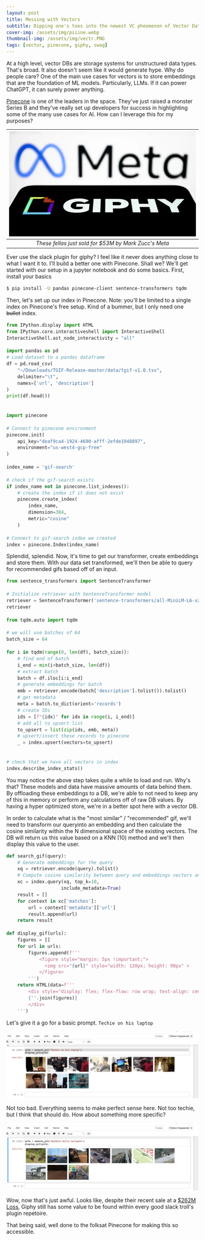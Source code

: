 ```yaml
---
layout: post
title: Messing with Vectors
subtitle: Dipping one's toes into the newest VC pheomenon of Vector Databases
cover-img: /assets/img/piiine.webp
thumbnail-img: /assets/img/vectr.PNG
tags: [vector, pinecone, giphy, swag]
---
```


At a high level, vector DBs are storage systems for unstructured data types. That's broad. It also doesn't seem like it would generate hype. Why do people care? One of the main use cases for vectors is to store embeddings that are the foundation of ML models. Particularly, LLMs. If it can power ChatGPT, it can surely power anything. 

[Pinecone](https://docs.pinecone.io/docs/examples) is one of the leaders in the space. They've just raised a monster Series B and they've really set up developers for success in highlighting some of the many use cases for AI. How can I leverage this for my purposes? 

| ![](/assets/img/giphy.webp)
|:--:| 
| *These fellas just sold for $53M by Mark Zucc's Meta*

Ever use the slack plugin for giphy? I feel like it never does anything close to what I want it to. I'll build a better one with Pinecone. Shall we? We'll get started with our setup in a jupyter notebook and do some basics. First, install your basics 

```bash
$ pip install -U pandas pinecone-client sentence-transformers tqdm
```

Then, let's set up our index in Pinecone. Note: you'll be limited to a single index on Pinecone's free setup. Kind of a bummer, but I only need one ~~bullet~~ index. 

```python
from IPython.display import HTML
from IPython.core.interactiveshell import InteractiveShell
InteractiveShell.ast_node_interactivity = "all"

import pandas as pd
# Load dataset to a pandas dataframe
df = pd.read_csv(
    "~/Downloads/TGIF-Release-master/data/tgif-v1.0.tsv",
    delimiter="\t",
    names=['url', 'description']
)
print(df.head())


import pinecone

# Connect to pinecone environment
pinecone.init(
    api_key="deaf9ca4-1924-4690-afff-2efde1948897",
    environment="us-west4-gcp-free"
)

index_name = 'gif-search'

# check if the gif-search exists
if index_name not in pinecone.list_indexes():
    # create the index if it does not exist
    pinecone.create_index(
        index_name,
        dimension=384,
        metric="cosine"
    )

# Connect to gif-search index we created
index = pinecone.Index(index_name)

```

Splendid, splendid. Now, it's time to get our transformer, create embeddings and store them. With our data set transformed, we'll then be able to query for recommended gifs based off of an input. 

```python
from sentence_transformers import SentenceTransformer

# Initialize retriever with SentenceTransformer model 
retriever = SentenceTransformer('sentence-transformers/all-MiniLM-L6-v2')
retriever

from tqdm.auto import tqdm

# we will use batches of 64
batch_size = 64

for i in tqdm(range(0, len(df), batch_size)):
    # find end of batch
    i_end = min(i+batch_size, len(df))
    # extract batch
    batch = df.iloc[i:i_end]
    # generate embeddings for batch
    emb = retriever.encode(batch['description'].tolist()).tolist()
    # get metadata
    meta = batch.to_dict(orient='records')
    # create IDs
    ids = [f"{idx}" for idx in range(i, i_end)]
    # add all to upsert list
    to_upsert = list(zip(ids, emb, meta))
    # upsert/insert these records to pinecone
    _ = index.upsert(vectors=to_upsert)

    
# check that we have all vectors in index
index.describe_index_stats()

```

You may notice the above step takes quite a while to load and run. Why's that? These models and data have massive amounts of data behind them. By offloading these embeddings to a DB, we're able to not need to keep any of this in memory or perform any calculations off of raw DB values. By having a hyper optimized store, we're in a better spot here with a vector DB. 

In order to calculate what is the "most similar" / "recommended" gif, we'll need to transform our queryinto an embedding and then calculate the cosine similarity within the N dimensional space of the existing vectors. The DB will return us this value based on a KNN (10) method and we'll then display this value to the user. 

```python
def search_gif(query):
    # Generate embeddings for the query
    xq = retriever.encode(query).tolist()
    # Compute cosine similarity between query and embeddings vectors and return top 10 URls
    xc = index.query(xq, top_k=10,
                    include_metadata=True)
    result = []
    for context in xc['matches']:
        url = context['metadata']['url']
        result.append(url)
    return result

def display_gif(urls):
    figures = []
    for url in urls:
        figures.append(f'''
            <figure style="margin: 5px !important;">
              <img src="{url}" style="width: 120px; height: 90px" >
            </figure>
        ''')
    return HTML(data=f'''
        <div style="display: flex; flex-flow: row wrap; text-align: center;">
        {''.join(figures)}
        </div>
    ''')

```

Let's give it a go for a basic prompt. `Techie on his laptop`

![teeech](/assets/gif/techie.gif)

Not too bad. Everything seems to make perfect sense here. Not too techie, but I think that should do. How about something more specific? 

![teeech](/assets/gif/bills.gif)

Wow, now that's just awful. Looks like, despite their recent sale at a [$262M Loss](https://www.bbc.com/news/technology-65684986), Giphy still has some value to be found within every good slack troll's plugin repetoire. 

That being said, well done to the folksat Pinecone for making this so accessible.


